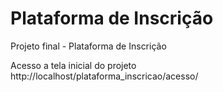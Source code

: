# Plataforma de Inscrição
Projeto final - Plataforma de Inscrição


Acesso a tela inicial do projeto <br>
http://localhost/plataforma_inscricao/acesso/
